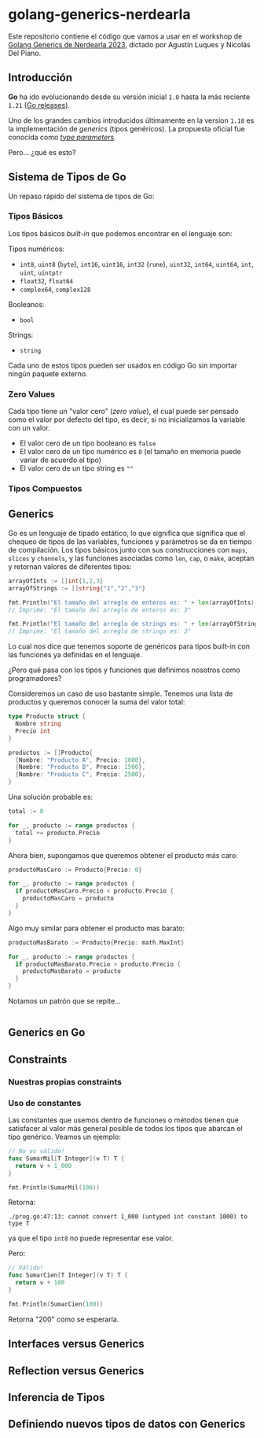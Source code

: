 # golang-generics-nerdearla

Este repositorio contiene el código que vamos a usar en el workshop de [Golang Generics de Nerdearla 2023](), dictado por Agustín Luques y Nicolás Del Piano.

## Introducción

**Go** ha ido evolucionando desde su versión inicial `1.0` hasta la más reciente `1.21` ([Go releases](https://go.dev/dl/)).

Uno de los grandes cambios introducidos últimamente en la version `1.18` es la implementación de _generics_ (tipos genéricos). La propuesta oficial fue conocida como [_type parameters_](https://go.googlesource.com/proposal/+/refs/heads/master/design/43651-type-parameters.md).

Pero... ¿qué es esto?

## Sistema de Tipos de Go

Un repaso rápido del sistema de tipos de Go:

### Tipos Básicos

Los tipos básicos _built-in_ que podemos encontrar en el lenguaje son:

Tipos numéricos:

- `int8`, `uint8` (`byte`), `int16`, `uint16`, `int32` (`rune`), `uint32`, `int64`, `uint64`, `int`, `uint`, `uintptr`
- `float32`, `float64`
- `complex64`, `complex128`

Booleanos:

- `bool`

Strings:

- `string`

Cada uno de estos tipos pueden ser usados en código Go sin importar ningún paquete externo.

### Zero Values

Cada tipo tiene un "valor cero" (_zero value_), el cual puede ser pensado como el valor por defecto del tipo, es decir, si no inicializamos la variable con un valor.

- El valor cero de un tipo booleano es `false`
- El valor cero de un tipo numérico es `0` (el tamaño en memoria puede variar de acuerdo al tipo)
- El valor cero de un tipo string es `""`

### Tipos Compuestos

## Generics

Go es un lenguaje de tipado estático, lo que significa que significa que el chequeo de tipos de las variables, funciones y parámetros se da en tiempo de compilación. Los tipos básicos junto con sus construcciones con `maps`, `slices` y `channels`, y las funciones asociadas como `len`, `cap`, o `make`, aceptan y retornan valores de diferentes tipos:

```go
arrayOfInts := []int{1,2,3}
arrayOfStrings := []string{"1","2","3"}

fmt.Println("El tamaño del arreglo de enteros es: " + len(arrayOfInts))
// Imprime: "El tamaño del arreglo de enteros es: 3"

fmt.Println("El tamaño del arreglo de strings es: " + len(arrayOfStrings))
// Imprime: "El tamaño del arreglo de strings es: 3"
```

Lo cual nos dice que tenemos soporte de genéricos para tipos built-in con las funciones ya definidas en el lenguaje.

¿Pero qué pasa con los tipos y funciones que definimos nosotros como programadores?

Consideremos un caso de uso bastante simple. Tenemos una lista de productos y queremos conocer la suma del valor total:

```go
type Producto struct {
  Nombre string
  Precio int
}

productos := []Producto{
  {Nombre: "Producto A", Precio: 1000},
  {Nombre: "Producto B", Precio: 1500},
  {Nombre: "Producto C", Precio: 2500},
}
```

Una solución probable es:

```go
total := 0

for _, producto := range productos {
  total += producto.Precio
}
```

Ahora bien, supongamos que queremos obtener el producto más caro:

```go
productoMasCaro := Producto{Precio: 0}

for _, producto := range productos {
  if productoMasCaro.Precio < producto.Precio {
    productoMasCaro = producto
  }
}
```

Algo muy similar para obtener el producto mas barato:

```go
productoMasBarato := Producto{Precio: math.MaxInt}

for _, producto := range productos {
  if productoMasBarato.Precio > producto.Precio {
    productoMasBarato = producto
  }
}
```

Notamos un patrón que se repite...

```go

```

## Generics en Go

## Constraints

### Nuestras propias constraints

### Uso de constantes

Las constantes que usemos dentro de funciones o métodos tienen que satisfacer al valor más general posible de todos los tipos que abarcan el tipo genérico. Veamos un ejemplo:

```go
// No es válido!
func SumarMil[T Integer](v T) T {
  return v + 1_000
}

fmt.Println(SumarMil(100))
```

Retorna:

    ./prog.go:47:13: cannot convert 1_000 (untyped int constant 1000) to type T

ya que el tipo `int8` no puede representar ese valor.

Pero:

```go
// Válido!
func SumarCien[T Integer](v T) T {
  return v + 100
}

fmt.Println(SumarCien(100))
```

Retorna "200" como se esperaría.

## Interfaces versus Generics

## Reflection versus Generics

## Inferencia de Tipos

## Definiendo nuevos tipos de datos con Generics
